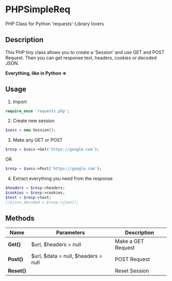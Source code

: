 # PHPSimpleReq
PHP Class for Python 'requests'-Library lovers

## Description
This PHP tiny class allows you to create a 'Session' and use GET and POST Request. Then you can get response text, headers, cookies or decoded JSON.

**Everything, like in Python =>**

## Usage
1. Import
```php
require_once 'requests.php';
```
2. Create new session
```php
$sess = new Session();
```
3. Make any GET or POST
```php
$resp = $sess->Get('https://google.com');
```
OR
```php
$resp = $sess->Post('https://google.com');
```
4. Extract everything you need from the response
```php
$headers = $resp->headers;
$cookies = $resp->cookies;
$text = $resp->text;
//$json_decoded = $resp->json();
```

## Methods
Name|Parameters|Description
--- | --- | ---
**Get()**|$url, $headers = null|Make a GET Request
**Post()**|$url, $data = null, $headers = null|POST Request
**Reset()**||Reset Session
